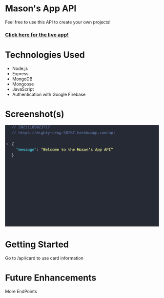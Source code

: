 # Mason's App API
Feel free to use this API to create your own projects!
 

### [Click here for the live app!](https://mighty-crag-58767.herokuapp.com/api)
# Technologies Used
- Node.js
- Express
- MongoDB
- Mongoose
- JavaScript
- Authentication with Google Firebase

# Screenshot(s)
![API](media/masonapiback.png)

# Getting Started 
Go to /api/card to use card information

# Future Enhancements
More EndPoints